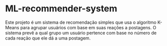 # ML-recommender-system
Este projeto é um sistema de recomendação simples que usa o algoritmo K-Means para agrupar usuários com base em suas reações a postagens. O sistema prevê a qual grupo um usuário pertence com base no número de cada reação que ele dá a uma postagem.
